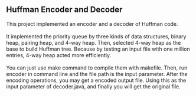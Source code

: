 ## Huffman Encoder and Decoder<br>
This project implemented an encoder and a decoder of Huffman code. 
<br><br>
It implemented the priority queue by three kinds of data structures, binary heap, pairing heap, and 4-way heap. Then, selected 4-way heap as the base to build Huffman tree. Because by testing an input file with one million entries, 4-way heap acted more efficiently.
<br><br>
You can just use make command to compile them with makefile. Then, run encoder in command line and the file path is the input parameter. After the encoding operations, you may get a encoded output file. Using this as the input parameter of decoder.java, and finally you will get the original file.  
